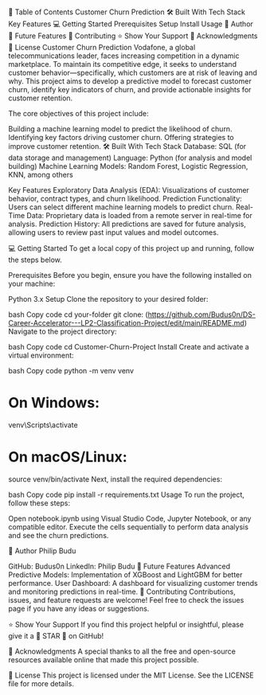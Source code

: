 📗 Table of Contents
Customer Churn Prediction
🛠 Built With
Tech Stack
Key Features
💻 Getting Started
Prerequisites
Setup
Install
Usage
👥 Author
🔭 Future Features
🤝 Contributing
⭐️ Show Your Support
🙏 Acknowledgments
📝 License
Customer Churn Prediction
Vodafone, a global telecommunications leader, faces increasing competition in a dynamic marketplace. To maintain its competitive edge, it seeks to understand customer behavior—specifically, which customers are at risk of leaving and why. This project aims to develop a predictive model to forecast customer churn, identify key indicators of churn, and provide actionable insights for customer retention.

The core objectives of this project include:

Building a machine learning model to predict the likelihood of churn.
Identifying key factors driving customer churn.
Offering strategies to improve customer retention.
🛠 Built With
Tech Stack
Database: SQL (for data storage and management)
Language: Python (for analysis and model building)
Machine Learning Models: Random Forest, Logistic Regression, KNN, among others

Key Features
Exploratory Data Analysis (EDA): Visualizations of customer behavior, contract types, and churn likelihood.
Prediction Functionality: Users can select different machine learning models to predict churn.
Real-Time Data: Proprietary data is loaded from a remote server in real-time for analysis.
Prediction History: All predictions are saved for future analysis, allowing users to review past input values and model outcomes.

💻 Getting Started
To get a local copy of this project up and running, follow the steps below.

Prerequisites
Before you begin, ensure you have the following installed on your machine:

Python 3.x
Setup
Clone the repository to your desired folder:

bash
Copy code
cd your-folder
git clone: (https://github.com/Budus0n/DS-Career-Accelerator---LP2-Classification-Project/edit/main/README.md)
Navigate to the project directory:

bash
Copy code
cd Customer-Churn-Project
Install
Create and activate a virtual environment:

bash
Copy code
python -m venv venv
# On Windows:
venv\Scripts\activate
# On macOS/Linux:
source venv/bin/activate
Next, install the required dependencies:

bash
Copy code
pip install -r requirements.txt
Usage
To run the project, follow these steps:

Open notebook.ipynb using Visual Studio Code, Jupyter Notebook, or any compatible editor.
Execute the cells sequentially to perform data analysis and see the churn predictions.

👥 Author
Philip Budu

GitHub: Budus0n
LinkedIn: Philip Budu
🔭 Future Features
Advanced Predictive Models: Implementation of XGBoost and LightGBM for better performance.
User Dashboard: A dashboard for visualizing customer trends and monitoring predictions in real-time.
🤝 Contributing
Contributions, issues, and feature requests are welcome! Feel free to check the issues page if you have any ideas or suggestions.

⭐️ Show Your Support
If you find this project helpful or insightful, please give it a 🌟 STAR 🌟 on GitHub!

🙏 Acknowledgments
A special thanks to all the free and open-source resources available online that made this project possible.

📝 License
This project is licensed under the MIT License. See the LICENSE file for more details.
